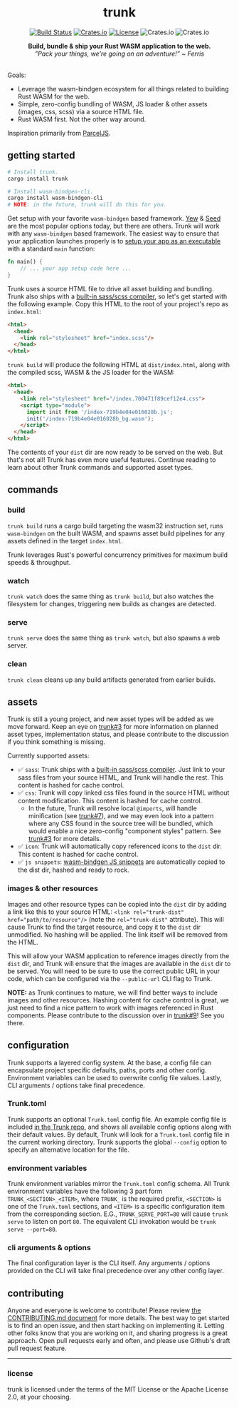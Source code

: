 <h1 align="center">trunk</h1>
<div align="center">

[![Build Status](https://github.com/thedodd/trunk/workflows/ci/badge.svg?branch=master)](https://github.com/thedodd/trunk/actions)
[![Crates.io](https://img.shields.io/crates/v/trunk.svg)](https://crates.io/crates/trunk)
[![License](https://img.shields.io/badge/license-MIT%2FApache--2.0-blue)](LICENSE)
![Crates.io](https://img.shields.io/crates/d/trunk.svg)
![Crates.io](https://img.shields.io/crates/dv/trunk.svg)

  <strong>
    Build, bundle & ship your Rust WASM application to the web.
  </strong>
  <br/>
  <i>
    ”Pack your things, we’re going on an adventure!” ~ Ferris
  </i>
</div>
<br/>

Goals:
- Leverage the wasm-bindgen ecosystem for all things related to building Rust WASM for the web.
- Simple, zero-config bundling of WASM, JS loader & other assets (images, css, scss) via a source HTML file.
- Rust WASM first. Not the other way around.

Inspiration primarily from [ParcelJS](https://parceljs.org).

## getting started
```bash
# Install trunk.
cargo install trunk

# Install wasm-bindgen-cli.
cargo install wasm-bindgen-cli
# NOTE: in the future, trunk will do this for you.
```

Get setup with your favorite `wasm-bindgen` based framework. [Yew](https://github.com/yewstack/yew) & [Seed](https://github.com/seed-rs/seed) are the most popular options today, but there are others. Trunk will work with any `wasm-bindgen` based framework. The easiest way to ensure that your application launches properly is to [setup your app as an executable](https://doc.rust-lang.org/cargo/guide/project-layout.html) with a standard `main` function:

```rust
fn main() {
    // ... your app setup code here ...
}
```

Trunk uses a source HTML file to drive all asset building and bundling. Trunk also ships with a [built-in sass/scss compiler](https://github.com/compass-rs/sass-rs), so let's get started with the following example. Copy this HTML to the root of your project's repo as `index.html`:

```html
<html>
  <head>
    <link rel="stylesheet" href="index.scss"/>
  </head>
</html>
```

`trunk build` will produce the following HTML at `dist/index.html`, along with the compiled scss, WASM & the JS loader for the WASM:

```html
<html>
  <head>
    <link rel="stylesheet" href="/index.700471f89cef12e4.css">
    <script type="module">
      import init from '/index-719b4e04e016028b.js';
      init('/index-719b4e04e016028b_bg.wasm');
    </script>
  </head>
</html>
```

The contents of your `dist` dir are now ready to be served on the web. But that's not all! Trunk has even more useful features. Continue reading to learn about other Trunk commands and supported asset types.

## commands
### build
`trunk build` runs a cargo build targeting the wasm32 instruction set, runs `wasm-bindgen` on the built WASM, and spawns asset build pipelines for any assets defined in the target `index.html`.

Trunk leverages Rust's powerful concurrency primitives for maximum build speeds & throughput.

### watch
`trunk watch` does the same thing as `trunk build`, but also watches the filesystem for changes, triggering new builds as changes are detected.

### serve
`trunk serve` does the same thing as `trunk watch`, but also spawns a web server.

### clean
`trunk clean` cleans up any build artifacts generated from earlier builds.

## assets
Trunk is still a young project, and new asset types will be added as we move forward. Keep an eye on [trunk#3](https://github.com/thedodd/trunk/issues/3) for more information on planned asset types, implementation status, and please contribute to the discussion if you think something is missing.

Currently supported assets:
- ✅ `sass`: Trunk ships with a [built-in sass/scss compiler](https://github.com/compass-rs/sass-rs). Just link to your sass files from your source HTML, and Trunk will handle the rest. This content is hashed for cache control.
- ✅ `css`: Trunk will copy linked css files found in the source HTML without content modification. This content is hashed for cache control.
  - In the future, Trunk will resolve local `@imports`, will handle minification (see [trunk#7](https://github.com/thedodd/trunk/issues/3)), and we may even look into a pattern where any CSS found in the source tree will be bundled, which would enable a nice zero-config "component styles" pattern. See [trunk#3](https://github.com/thedodd/trunk/issues/3) for more details.
- ✅ `icon`: Trunk will automatically copy referenced icons to the `dist` dir. This content is hashed for cache control.
- ✅ `js snippets`: [wasm-bindgen JS snippets](https://rustwasm.github.io/docs/wasm-bindgen/reference/js-snippets.html) are automatically copied to the dist dir, hashed and ready to rock.

### images & other resources
Images and other resource types can be copied into the `dist` dir by adding a link like this to your source HTML: `<link rel="trunk-dist" href="path/to/resource"/>` (note the `rel="trunk-dist"` attribute). This will cause Trunk to find the target resource, and copy it to the `dist` dir unmodified. No hashing will be applied. The link itself will be removed from the HTML.

This will allow your WASM application to reference images directly from the `dist` dir, and Trunk will ensure that the images are available in the `dist` dir to be served. You will need to be sure to use the correct public URL in your code, which can be configured via the `--public-url` CLI flag to Trunk.

**NOTE:** as Trunk continues to mature, we will find better ways to include images and other resources. Hashing content for cache control is great, we just need to find a nice pattern to work with images referenced in Rust components. Please contribute to the discussion over in [trunk#9](https://github.com/thedodd/trunk/issues/9)! See you there.

## configuration
Trunk supports a layered config system. At the base, a config file can encapsulate project specific defaults, paths, ports and other config. Environment variables can be used to overwrite config file values. Lastly, CLI arguments / options take final precedence.

### Trunk.toml
Trunk supports an optional `Trunk.toml` config file. An example config file is included [in the Trunk repo](https://github.com/thedodd/trunk/blob/master/Trunk.toml), and shows all available config options along with their default values. By default, Trunk will look for a `Trunk.toml` config file in the current working directory. Trunk supports the global `--config` option to specify an alternative location for the file.

### environment variables
Trunk environment variables mirror the `Trunk.toml` config schema. All Trunk environment variables have the following 3 part form `TRUNK_<SECTION>_<ITEM>`, where `TRUNK_` is the required prefix, `<SECTION>` is one of the `Trunk.toml` sections, and `<ITEM>` is a specific configuration item from the corresponding section. E.G., `TRUNK_SERVE_PORT=80` will cause `trunk serve` to listen on port `80`. The equivalent CLI invokation would be `trunk serve --port=80`.

### cli arguments & options
The final configuration layer is the CLI itself. Any arguments / options provided on the CLI will take final precedence over any other config layer.

## contributing
Anyone and everyone is welcome to contribute! Please review [the CONTRIBUTING.md document](./CONTRIBUTING.md) for more details. The best way to get started is to find an open issue, and then start hacking on implementing it. Letting other folks know that you are working on it, and sharing progress is a great approach. Open pull requests early and often, and please use Github's draft pull request feature.

---

### license
trunk is licensed under the terms of the MIT License or the Apache License 2.0, at your choosing.
